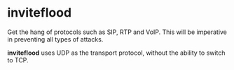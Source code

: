 # inviteflood

Get the hang of protocols such as SIP, RTP and VoIP. This will be imperative in preventing all types of attacks.

__inviteflood__ uses UDP as the transport protocol, without the ability to switch to TCP.